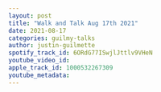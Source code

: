 ```yaml
---
layout: post
title: "Walk and Talk Aug 17th 2021"
date: 2021-08-17
categories: guilmy-talks
author: justin-guilmette
spotify_track_id: 6ORdG77ISwjlJttlv9VHeN
youtube_video_id: 
apple_track_id: 1000532267309
youtube_metadata: 
---
```

